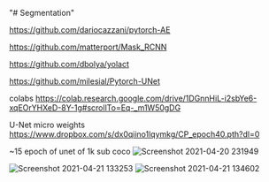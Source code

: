 "# Segmentation" 

https://github.com/dariocazzani/pytorch-AE

https://github.com/matterport/Mask_RCNN

https://github.com/dbolya/yolact

https://github.com/milesial/Pytorch-UNet

colabs
https://colab.research.google.com/drive/1DGnnHiL-i2sbYe6-xqEOrYHXeD-8Y-1g#scrollTo=Eq-_m1W50gDG



U-Net micro weights
https://www.dropbox.com/s/dx0qiino1lqymkg/CP_epoch40.pth?dl=0

~15 epoch of unet of 1k sub coco
![Screenshot 2021-04-20 231949](https://user-images.githubusercontent.com/36921178/115459303-914f7b80-a22f-11eb-9a9c-056a2902b900.png)

![Screenshot 2021-04-21 133253](https://user-images.githubusercontent.com/36921178/115542411-ebd8ee00-a2a8-11eb-9edf-6c1b2498012a.png)
![Screenshot 2021-04-21 134602](https://user-images.githubusercontent.com/36921178/115542412-ec718480-a2a8-11eb-81da-82382294234a.png)
